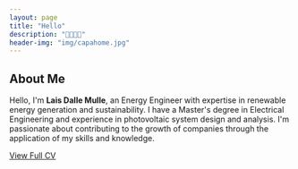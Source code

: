 ```yaml
---
layout: page
title: "Hello"
description: "👋👋👋👋"
header-img: "img/capahome.jpg"
---
```


<h2>About Me</h2>
<p>Hello, I'm <b>Lais Dalle Mulle</b>, an Energy Engineer with expertise in renewable energy generation and sustainability. I have a Master's degree in Electrical Engineering and experience in photovoltaic system design and analysis. I'm passionate about contributing to the growth of companies through the application of my skills and knowledge.</p>


[View Full CV](https://laisdallemulle.github.io/cv/)